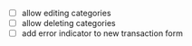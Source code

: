- [ ] allow editing categories
- [ ] allow deleting categories
- [ ] add error indicator to new transaction form
